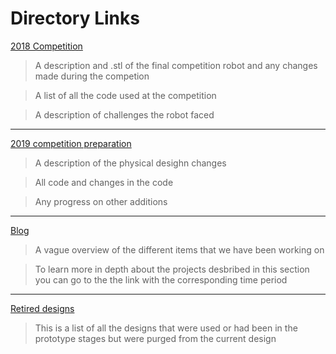 # Directory Links



[2018 Competition](directory-links/2018-competition)

>A description and .stl of the final competition robot and any changes made during the competion

>A list of all the code used at the competition

>A description of challenges the robot faced

_________________________________________________________________________________________________________________________________________

[2019 competition preparation](directory-links/2019-competition-preparation)

>A description of the physical desighn changes

>All code and changes in the code

>Any progress on other additions

_________________________________________________________________________________________________________________________________________

[Blog](directory-links/blog)

> A vague overview of the different items that we have been working on

>To learn more in depth about the projects desbribed in this section you can go to the the link with the corresponding time period 

_________________________________________________________________________________________________________________________________________

[Retired designs](directory-links/retired_designs)

> This is a list of all the designs that were used or had been in the prototype stages but were purged from the current design
